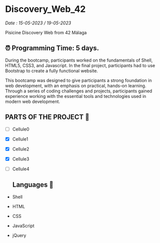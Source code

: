 # Discovery_Web_42
*Date : 15-05-2023 / 19-05-2023*

Pisicine Discovery Web from 42 Málaga

## **⏰ Programming Time: 5 days.**

During the bootcamp, participants worked on the fundamentals of Shell, HTML5, CSS3, and Javascript. In the final project, participants had to use Bootstrap to create a fully functional website.

This bootcamp was designed to give participants a strong foundation in web development, with an emphasis on practical, hands-on learning. Through a series of coding challenges and projects, participants gained experience working with the essential tools and technologies used in modern web development.



## **PARTS OF THE PROJECT 🧩**

 - [ ] Cellule0 
 
 - [x] Cellule1 

 - [x] Cellule2 
 
 - [x] Cellule3 
 
 - [ ] Cellule4 

   ## **Languages 👅**
   
- Shell

- HTML

- CSS

- JavaScript

- jQuery
